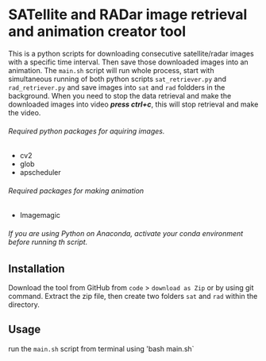# SATellite and RADar image retrieval and animation creator tool
This is a python scripts for downloading consecutive satellite/radar images with a specific time interval. Then save those downloaded images into an animation.
The `main.sh` script will run whole process, start with simultaneous running of both python scripts `sat_retriever.py` and `rad_retriever.py` and save images into `sat` and `rad` foldders in the background. When you need to stop the data retrieval and make the downloaded images into video ***press ctrl+c***, this will stop retrieval and make the video.

###### Required python packages for aquiring images.
- cv2
- glob
- apscheduler

###### Required packages for making animation
- Imagemagic

###### If you are using Python on Anaconda, activate your conda environment before running th script.

## Installation
Download the tool from GitHub from `code` > `download as Zip` or by using git command.
Extract the zip file, then create two folders `sat` and `rad` within the directory.

## Usage
run the `main.sh` script from terminal using 'bash main.sh`
